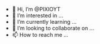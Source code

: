 - 👋 Hi, I’m @PIXIOYT
- 👀 I’m interested in ...
- 🌱 I’m currently learning ...
- 💞️ I’m looking to collaborate on ...
- 📫 How to reach me ...

<!---
PIXIOYT/PIXIOYT is a ✨ special ✨ repository because its `README.md` (this file) appears on your GitHub profile.
You can click the Preview link to take a look at your changes.
--->

